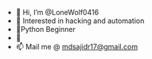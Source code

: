 - 👋 Hi, I’m @LoneWolf0416
- 👀 Interested in hacking and automation
- 🌱Python Beginner
- 💞️ 
- 📫 Mail me @ mdsajidr17@gmail.com 
